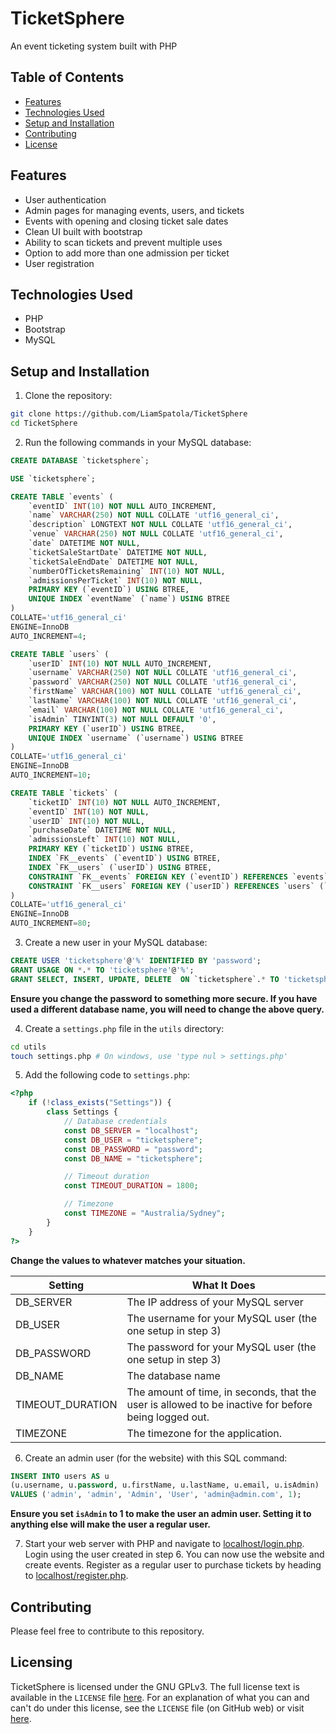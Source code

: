 # TicketSphere
An event ticketing system built with PHP

## Table of Contents
- [Features](#features)
- [Technologies Used](#technologies-used)
- [Setup and Installation](#setup-and-installation)
- [Contributing](#contributing)
- [License](#license)

## Features
- User authentication
- Admin pages for managing events, users, and tickets
- Events with opening and closing ticket sale dates
- Clean UI built with bootstrap
- Ability to scan tickets and prevent multiple uses
- Option to add more than one admission per ticket
- User registration

## Technologies Used
- PHP
- Bootstrap
- MySQL

## Setup and Installation
1. Clone the repository:
```bash
git clone https://github.com/LiamSpatola/TicketSphere
cd TicketSphere
```

2. Run the following commands in your MySQL database:
```sql
CREATE DATABASE `ticketsphere`;
```

```sql
USE `ticketsphere`;
```

```sql
CREATE TABLE `events` (
	`eventID` INT(10) NOT NULL AUTO_INCREMENT,
	`name` VARCHAR(250) NOT NULL COLLATE 'utf16_general_ci',
	`description` LONGTEXT NOT NULL COLLATE 'utf16_general_ci',
	`venue` VARCHAR(250) NOT NULL COLLATE 'utf16_general_ci',
	`date` DATETIME NOT NULL,
	`ticketSaleStartDate` DATETIME NOT NULL,
	`ticketSaleEndDate` DATETIME NOT NULL,
	`numberOfTicketsRemaining` INT(10) NOT NULL,
	`admissionsPerTicket` INT(10) NOT NULL,
	PRIMARY KEY (`eventID`) USING BTREE,
	UNIQUE INDEX `eventName` (`name`) USING BTREE
)
COLLATE='utf16_general_ci'
ENGINE=InnoDB
AUTO_INCREMENT=4;
```

```sql
CREATE TABLE `users` (
	`userID` INT(10) NOT NULL AUTO_INCREMENT,
	`username` VARCHAR(250) NOT NULL COLLATE 'utf16_general_ci',
	`password` VARCHAR(250) NOT NULL COLLATE 'utf16_general_ci',
	`firstName` VARCHAR(100) NOT NULL COLLATE 'utf16_general_ci',
	`lastName` VARCHAR(100) NOT NULL COLLATE 'utf16_general_ci',
	`email` VARCHAR(100) NOT NULL COLLATE 'utf16_general_ci',
	`isAdmin` TINYINT(3) NOT NULL DEFAULT '0',
	PRIMARY KEY (`userID`) USING BTREE,
	UNIQUE INDEX `username` (`username`) USING BTREE
)
COLLATE='utf16_general_ci'
ENGINE=InnoDB
AUTO_INCREMENT=10;
```

```sql
CREATE TABLE `tickets` (
	`ticketID` INT(10) NOT NULL AUTO_INCREMENT,
	`eventID` INT(10) NOT NULL,
	`userID` INT(10) NOT NULL,
	`purchaseDate` DATETIME NOT NULL,
	`admissionsLeft` INT(10) NOT NULL,
	PRIMARY KEY (`ticketID`) USING BTREE,
	INDEX `FK__events` (`eventID`) USING BTREE,
	INDEX `FK__users` (`userID`) USING BTREE,
	CONSTRAINT `FK__events` FOREIGN KEY (`eventID`) REFERENCES `events` (`eventID`) ON UPDATE CASCADE ON DELETE CASCADE,
	CONSTRAINT `FK__users` FOREIGN KEY (`userID`) REFERENCES `users` (`userID`) ON UPDATE CASCADE ON DELETE CASCADE
)
COLLATE='utf16_general_ci'
ENGINE=InnoDB
AUTO_INCREMENT=80;
```

3. Create a new user in your MySQL database:
```sql
CREATE USER 'ticketsphere'@'%' IDENTIFIED BY 'password';
GRANT USAGE ON *.* TO 'ticketsphere'@'%';
GRANT SELECT, INSERT, UPDATE, DELETE  ON `ticketsphere`.* TO 'ticketsphere'@'%';
```
**Ensure you change the password to something more secure. If you have used a different database name, you will need to change the above query.**

4. Create a `settings.php` file in the `utils` directory:
```bash
cd utils
touch settings.php # On windows, use 'type nul > settings.php'
```

5. Add the following code to `settings.php`:
```php
<?php
    if (!class_exists("Settings")) {
        class Settings {
            // Database credentials
            const DB_SERVER = "localhost";
            const DB_USER = "ticketsphere";
            const DB_PASSWORD = "password";
            const DB_NAME = "ticketsphere";

            // Timeout duration
            const TIMEOUT_DURATION = 1800;

            // Timezone
            const TIMEZONE = "Australia/Sydney";
        }
    }
?>
```
**Change the values to whatever matches your situation.**

| Setting | What It Does |
| ------- | ------------ |
| DB_SERVER | The IP address of your MySQL server |
| DB_USER | The username for your MySQL user (the one setup in step 3) |
| DB_PASSWORD | The password for your MySQL user (the one setup in step 3) |
| DB_NAME | The database name |
| TIMEOUT_DURATION | The amount of time, in seconds, that the user is allowed to be inactive for before being logged out. |
| TIMEZONE | The timezone for the application. |

6. Create an admin user (for the website) with this SQL command:
```sql
INSERT INTO users AS u
(u.username, u.password, u.firstName, u.lastName, u.email, u.isAdmin)
VALUES ('admin', 'admin', 'Admin', 'User', 'admin@admin.com', 1);
```
**Ensure you set `isAdmin` to 1 to make the user an admin user. Setting it to anything else will make the user a regular user.**

7. Start your web server with PHP and navigate to [localhost/login.php](localhost/login.php). Login using the user created in step 6. You can now use the website and create events. Register as a regular user to purchase tickets by heading to [localhost/register.php](localhost/register.php).

## Contributing
Please feel free to contribute to this repository.

## Licensing
TicketSphere is licensed under the GNU GPLv3. The full license text is available in the `LICENSE` file [here](https://www.gnu.org/licenses/gpl-3.0.txt). For an explanation of what you can and can't do under this license, see the `LICENSE` file (on GitHub web) or visit [here](https://choosealicense.com/licenses/gpl-3.0/).